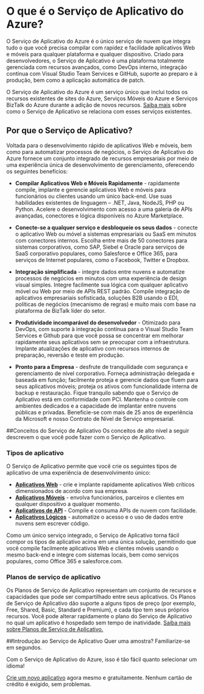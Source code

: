 <properties 
	pageTitle="O que é o Serviço de Aplicativo do Azure" 
	description="Saiba por que o Serviço de Aplicativo do Azure é a melhor plataforma para o desenvolvimento de aplicativos Web e móveis." 
	keywords="serviço de aplicativo, serviço de aplicativo do azure, custo do serviço de aplicativo, escala, escalonável, implantação de aplicativo, implantação de aplicativo do azure"
	services="app-service" 
	documentationCenter="" 
	authors="omarkmsft" 
	manager="dwrede" 
	editor="jimbe"/>

<tags 
	ms.service="app-service" 
	ms.workload="na" 
	ms.tgt_pltfrm="na" 
	ms.devlang="na" 
	ms.topic="article" 
	ms.date="10/02/2015" 
	ms.author="omark"/>

# O que é o Serviço de Aplicativo do Azure?
O Serviço de Aplicativo do Azure é o único serviço de nuvem que integra tudo o que você precisa compilar com rapidez e facilidade aplicativos Web e móveis para qualquer plataforma e qualquer dispositivo. Criado para desenvolvedores, o Serviço de Aplicativo é uma plataforma totalmente gerenciada com recursos avançados, como DevOps interno, integração contínua com Visual Studio Team Services e GitHub, suporte ao preparo e à produção, bem como a aplicação automática de patch.

O Serviço de Aplicativo do Azure é um serviço único que inclui todos os recursos existentes de sites do Azure, Serviços Móveis do Azure e Serviços BizTalk do Azure durante a adição de novos recursos. [Saiba mais](http://azure.microsoft.com/documentation/services/app-service/) sobre como o Serviço de Aplicativo se relaciona com esses serviços existentes.

## Por que o Serviço de Aplicativo?
Voltada para o desenvolvimento rápido de aplicativos Web e móveis, bem como para automatizar processos de negócios, o Serviço de Aplicativo do Azure fornece um conjunto integrado de recursos empresariais por meio de uma experiência única de desenvolvimento de gerenciamento, oferecendo os seguintes benefícios:

- **Compilar Aplicativos Web e Móveis Rapidamente** - rapidamente compile, implante e gerencie aplicativos Web e móveis para funcionários ou clientes usando um único back-end. Use suas habilidades existentes de linguagem – .NET, Java, NodeJS, PHP ou Python. Acelere o desenvolvimento com acesso a uma galeria de APIs avançadas, conectores e lógica disponíveis no Azure Marketplace.

- **Conecte-se a qualquer serviço e desbloqueie os seus dados** - conecte o aplicativo Web ou móvel a sistemas empresariais ou SaaS em minutos com conectores internos. Escolha entre mais de 50 conectores para sistemas corporativos, como SAP, Siebel e Oracle para serviços de SaaS corporativo populares, como Salesforce e Office 365, para serviços de Internet populares, como o Facebook, Twitter e Dropbox.

- **Integração simplificada** - integre dados entre nuvens e automatize processos de negócios em minutos com uma experiência de design visual simples. Integre facilmente sua lógica com qualquer aplicativo móvel ou Web por meio de APIs REST padrão. Compile integração de aplicativos empresariais sofisticada, soluções B2B usando o EDI, políticas de negócios (mecanismo de regras) e muito mais com base na plataforma de BizTalk líder do setor.

- **Produtividade incomparável do desenvolvedor** - Otimizado para DevOps, com suporte à integração contínua para o Visual Studio Team Services e Github para que você possa se concentrar em melhorar rapidamente seus aplicativos sem se preocupar com a infraestrutura. Implante atualizações de aplicativo com recursos internos de preparação, reversão e teste em produção.

- **Pronto para a Empresa** - desfrute de tranquilidade com segurança e gerenciamento de nível corporativo. Forneça administração delegada e baseada em função; facilmente proteja e gerencie dados que fluem para seus aplicativos móveis; proteja os ativos com funcionalidade interna de backup e restauração. Fique tranquilo sabendo que o Serviço de Aplicativo está em conformidade com PCI. Mantenha o controle com ambientes dedicados e a capacidade de implantar entre nuvens públicas e privadas. Beneficie-se com mais de 25 anos de experiência da Microsoft e nosso Contrato de Nível de Serviço empresarial.


##Conceitos do Serviço de Aplicativo
Os conceitos de alto nível a seguir descrevem o que você pode fazer com o Serviço de Aplicativo.

### Tipos de aplicativo
O Serviço de Aplicativo permite que você crie os seguintes tipos de aplicativo de uma experiência de desenvolvimento único:

- [**Aplicativos Web**](../app-service-web-overview) - crie e implante rapidamente aplicativos Web críticos dimensionados de acordo com sua empresa.
- [**Aplicativos Móveis**](../app-service-mobile-value-prop-preview) - envolva funcionários, parceiros e clientes em qualquer dispositivo a qualquer momento.
- [**Aplicativos de API**](../app-service-api-apps-why-best-platform) - Compile e consuma APIs de nuvem com facilidade.
- [**Aplicativos Lógicos**](../app-service-logic-what-are-logic-apps) - automatize o acesso e o uso de dados entre nuvens sem escrever código.

Como um único serviço integrado, o Serviço de Aplicativo torna fácil compor os tipos de aplicativo acima em uma única solução, permitindo que você compile facilmente aplicativos Web e clientes móveis usando o mesmo back-end e integre com sistemas locais, bem como serviços populares, como Office 365 e salesforce.com.

### Planos de serviço de aplicativo
Os Planos de Serviço de Aplicativo representam um conjunto de recursos e capacidades que pode ser compartilhado entre seus aplicativos. Os Planos de Serviço de Aplicativo dão suporte a alguns tipos de preço (por exemplo, Free, Shared, Basic, Standard e Premium), e cada tipo tem seus próprios recursos. Você pode alterar rapidamente o plano do Serviço de Aplicativo no qual um aplicativo é hospedado sem tempo de inatividade. [Saiba mais sobre Planos de Serviço de Aplicativo.](../web-sites-web-hosting-plan-overview.md)

##Introdução ao Serviço de Aplicativo
Quer uma amostra? Familiarize-se em segundos.

Com o Serviço de Aplicativo do Azure, isso é tão fácil quanto selecionar um idioma!

[Crie um novo aplicativo](http://go.microsoft.com/fwlink/?LinkId=523751) agora mesmo e gratuitamente. Nenhum cartão de crédito é exigido, sem problemas.
 

<!---HONumber=AcomDC_1125_2015-->